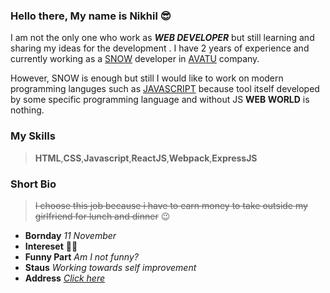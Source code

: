 
### Hello there, My name is Nikhil 😎

I am not the only one who work as ***WEB DEVELOPER*** but still learning and sharing my ideas for the development . I have 2 years of experience and
currently  working as a [SNOW](https://www.servicenow.com/) developer in [AVATU](https://goo.gl/maps/fvJkcN7td85tsz6g8) company.

However, SNOW is enough but still I would like to work on modern programming languges such as [JAVASCRIPT](https://www.javascripttutorial.net/) 
because tool itself developed by some specific programming language and without JS **WEB WORLD** is nothing.

### My Skills
>**HTML**,**CSS**,**Javascript**,**ReactJS**,**Webpack**,**ExpressJS**

### Short Bio
> ~~I choose this job because i have to earn money to take outside my girlfriend for lunch and dinner~~ 😉
- **Bornday** *11 November* 
- **Intereset** 🙍‍♀️
- **Funny Part** *Am I not funny?*
- **Staus**  *Working towards self improvement*
- **Address** [*Click here*](https://goo.gl/maps/e1ifrpNhoxes2phq8) 












